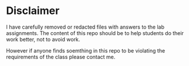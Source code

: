 # Disclaimer

I have carefully removed or redacted files with answers to the lab assignments. The content of this repo should be to help students do their work better, not to avoid work.

However if anyone finds soemthing in this repo to be violating the requirements of the class please contact me.
